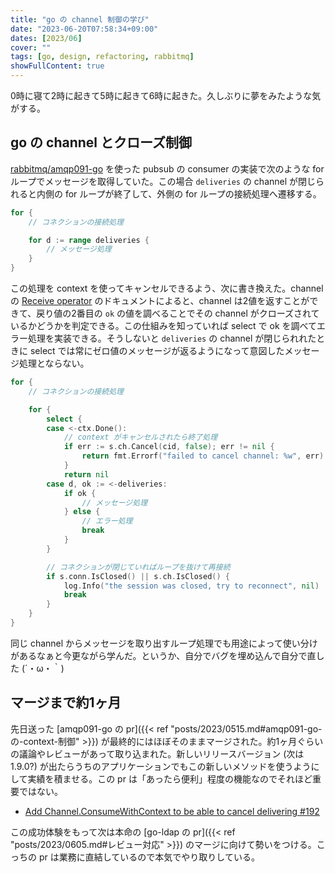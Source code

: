 ```yaml
---
title: "go の channel 制御の学び"
date: "2023-06-20T07:58:34+09:00"
dates: [2023/06]
cover: ""
tags: [go, design, refactoring, rabbitmq]
showFullContent: true
---
```


0時に寝て2時に起きて5時に起きて6時に起きた。久しぶりに夢をみたような気がする。

## go の channel とクローズ制御

[rabbitmq/amqp091-go](https://github.com/rabbitmq/amqp091-go) を使った pubsub の consumer の実装で次のような for ループでメッセージを取得していた。この場合 `deliveries` の channel が閉じられると内側の for ループが終了して、外側の for ループの接続処理へ遷移する。

```go
for {
    // コネクションの接続処理

    for d := range deliveries {
        // メッセージ処理
    }
}
```

この処理を context を使ってキャンセルできるよう、次に書き換えた。channel の [Receive operator](https://go.dev/ref/spec#Receive_operator) のドキュメントによると、channel は2値を返すことができて、戻り値の2番目の `ok` の値を調べることでその channel がクローズされているかどうかを判定できる。この仕組みを知っていれば select で ok を調べてエラー処理を実装できる。そうしないと `deliveries` の channel が閉じられれたときに select では常にゼロ値のメッセージが返るようになって意図したメッセージ処理とならない。

```go
for {
    // コネクションの接続処理

    for {
        select {
        case <-ctx.Done():
            // context がキャンセルされたら終了処理
            if err := s.ch.Cancel(cid, false); err != nil {
                return fmt.Errorf("failed to cancel channel: %w", err)
            }
            return nil
        case d, ok := <-deliveries:
            if ok {
                // メッセージ処理
            } else {
                // エラー処理
                break
            }
        }

        // コネクションが閉じていればループを抜けて再接続
        if s.conn.IsClosed() || s.ch.IsClosed() {
            log.Info("the session was closed, try to reconnect", nil)
            break
        }
    }
}
```

同じ channel からメッセージを取り出すループ処理でも用途によって使い分けがあるなぁと今更ながら学んだ。というか、自分でバグを埋め込んで自分で直した (´・ω・｀)

## マージまで約1ヶ月

先日送った [amqp091-go の pr]({{< ref "posts/2023/0515.md#amqp091-go-の-context-制御" >}}) が最終的にはほぼそのままマージされた。約1ヶ月ぐらいの議論やレビューがあって取り込まれた。新しいリリースバージョン (次は 1.9.0?) が出たらうちのアプリケーションでもこの新しいメソッドを使うようにして実績を積ませる。この pr は「あったら便利」程度の機能なのでそれほど重要ではない。

* [Add Channel.ConsumeWithContext to be able to cancel delivering #192](https://github.com/rabbitmq/amqp091-go/pull/192)

この成功体験をもって次は本命の [go-ldap の pr]({{< ref "posts/2023/0605.md#レビュー対応" >}}) のマージに向けて勢いをつける。こっちの pr は業務に直結しているので本気でやり取りしている。
